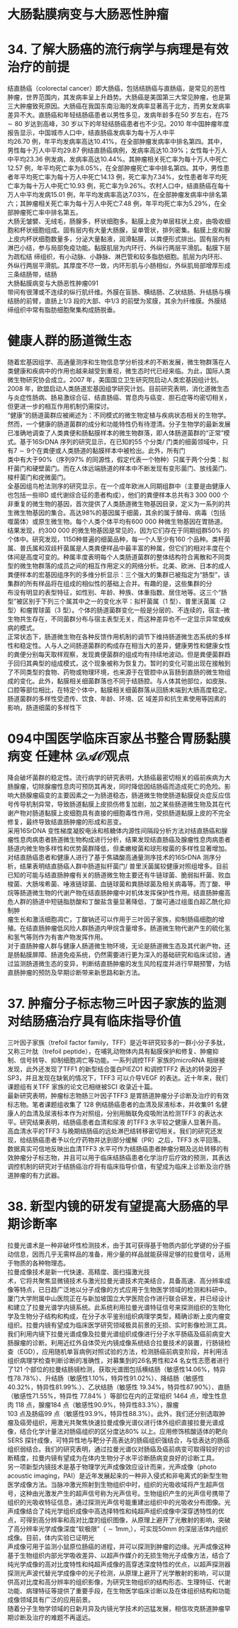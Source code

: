 # 大肠黏膜病变与大肠恶性肿瘤  
# 34.  了解大肠癌的流行病学与病理是有效 治疗的前提  
结直肠癌（colorectal cancer）即大肠癌，包括结肠癌与直肠癌，是常见的恶性肿瘤，世界范围内，其发病率呈上升趋势。大肠癌是美国第三大常见肿瘤，也是第三大肿瘤致死原因。大肠癌在我国东南沿海的发病率显著高于北方，而男女发病率差异不大。直肠癌和年轻结肠癌患者以男性多见，发病年龄多在50 岁左右，在$75\sim80$ 岁达到高峰，30 岁以下的年轻结肠癌患者也不少见。2010 年中国肿瘤年度报告显示，中国城市人口中，结直肠癌发病率为每十万人中平  
均26.70 例，年平均发病率高达$10.41\%$，在全部肿瘤发病率中排名第四。其中，男性每十万人中平均29.87 例结直肠癌病例，发病率高达$10.39\%$；女性每十万人中平均23.36 例发病，发病率高达$10.44\%$。其肿瘤相关死亡率为每十万人中死亡12.57 例，年平均死亡率为$8.05\%$，在全部肿瘤死亡率中排名第四。其中，男性患者年平均死亡率为每十万人中死亡14.13 例，死亡率为$7.34\%$，女性患者年平均死亡率为每十万人中死亡10.93 例，死亡率为$9.26\%$。农村人口中，结直肠癌在每十万人中平均发病15.01 例，年平均发病率高达$7.03\%$，在全部肿瘤发病率中排名第六；其肿瘤相关死亡率为每十万人中死亡7.48 例，年平均死亡率为$5.29\%$，在全部肿瘤死亡率中排名第五。  
大肠无皱襞、无绒毛，肠腺多，杯状细胞多。黏膜上皮为单层柱状上皮，由吸收细胞和杯状细胞组成。固有层内有大量大肠腺，呈单管状，排列密集。黏膜上皮和腺上皮内杯状细胞数量多，分泌大量黏液，润滑黏膜，以粪便形式排出。固有层内有淋巴小结，参与局部免疫功能。黏膜肌层为内环行、外纵行两层平滑肌。黏膜下层为疏松结 缔组织，有小动脉、小静脉、淋巴管和较多脂肪细胞。肌层为内环形、外纵行两层平滑肌。其厚度不尽一致，内环形肌与小肠相似，外纵肌局部增厚形成三条结肠带，结肠  
大肠黏膜病变与大肠恶性肿瘤091  
带间有很薄或不连续的纵行肌纤维。外膜在盲肠、横结肠、乙状结肠、升结肠与横结肠的前臂，直肠上1/3 段的大部、中1/3 的前壁为浆膜，其余为纤维膜。外膜结缔组织中常有脂肪细胞聚集构成肠脱垂。  
#  健康人群的肠道微生态  
随着宏基因组学、高通量测序和生物信息学分析技术的不断发展，微生物群落在人类健康和疾病中的作用也越来越受到重视，微生态时代已经来临。为此，国际人类微生物研究协会成立。2007 年，美国国立卫生研究院启动人类宏基因组计划。2008 年，欧盟启动人类肠道宏基因组学研究计划。目前研究表明，消化道微生态与炎症性肠病、肠易激综合征、结直肠癌、胃息肉与癌变、胆石症等均密切相关，但更进一步的相互作用机制仍需探讨。  
“健康”的肠道菌群应被阐述为：不同模式的微生物定植与疾病状态相关的生物学。然而，一个健康的肠道菌群的成分和功能特性仍有待澄清。分子生物学的最新发展已准确地调查了人类粪便和肠黏膜样本的微生物群落，即人体肠道菌群的“正常”模式。基于16SrDNA 序列的研究显示，在已知的55 个分类/ 门类的细菌领域中，只有$7\sim9$个在粪便或人类肠道的黏膜样本中被检出。此外，所有门  
类中有大于$90\%$（序列$97\%$ 的同源性，假定代表一个物种）只属于两个分类：拟杆菌门和硬壁菌门。而在人体远端肠道的样本中不断发现有变形菌门、放线菌门、梭杆菌门和疣微菌门。  
全基因组鸟枪法测序的研究显示，在一个成年欧洲人同期组群中（主要是由健康人也包括一些IBD 或代谢综合征的患者构成），他们的粪便样本总共有3 300 000 个非重复的微生物的基因，首次提供了人类肠道微生物基因目录，定义为一系列的共生微生物基因的集合。高达$98\%$的基因属于细菌，其余的属于酵母、病毒（包括噬菌体）或原生微生物。每个人类个体平均有600 000 种微生物基因在胃肠道。结果发现，约300 000 的微生物基因是常见的，因为它们存在于同期组群$50\%$ 的个体中。研究发现，1150种普遍的细菌品种，每一个人至少有160 个品种。类杆菌属、普氏属和双歧杆菌属是人类粪便样品中最丰富的种属，但它们的相对丰度在个体间是高度可变的。种属丰度表明每个人类肠道菌群的整体结构符合离散和不同类型的微生物群落的成员之间的相互作用定义的网络分析。北美、欧洲、日本的成人粪便样本的宏基因组序列的多维分析显示：三个强大的集群已被指定为“肠型”，该集群的所有样品将在组成的相似性的基础上合并。有趣的是，这些集群的分  
布没有明显的表型特征，如性别、年龄、种族、体重指数、居住地等。这三个“肠型”被区别于下列三个属其中之一的变化水平：拟杆菌属（1 型）、普里沃菌属（2 型）和瘤胃球菌（3 型）。个体的肠道菌群变化一般是分层的、不连续的，宿主-微生物共生存在，不同菌群分布与宿主表型无关，而这种差异也不一定显示异常或疾病的模式。  
正常状态下，肠道微生物在各种反馈作用机制的调节下维持肠道微生态系统的多样性和稳定性。人与人之间肠道菌群的构成存在相当大的差异，健康男性和健康女性的粪便分别每天取样观察，发现粪便菌群的组成均有持续地波动。但是粪便菌群趋于回归其典型的组成模式，这个现象被称为恢复力。暂时的变化可能出现在接触到了不同类型的食物、药物或物理环境，也来源于在管腔中从盲肠到直肠的微生物组成的变化。此外，黏膜相关细菌群落也不同于结肠腔。与人体其他部位，如皮肤、口腔等部位相比，在特定个体中，黏膜相关细菌群落从回肠末端到大肠高度稳定。肠道菌群的多样性受遗传、饮食、年龄、环境、区 域差异和抗生素使用等因素的影响，肠道细菌的多样性下  
# 094中国医学临床百家丛书整合胃肠黏膜病变 任建林 $\mathcal{D A O}$观点  
降会破坏菌群的稳定性。流行病学的研究表明，大肠癌最密切相关的癌前疾病为大肠腺瘤，切除腺瘤性息肉可预防其再发，同时降低因结肠癌而造成死亡的危险。影响大肠腺瘤癌变的主要因素之一为肠道稳态，肠道微生物使肠道黏膜促炎症反应信号传导机制异常，导致肠道黏膜上皮损伤修复加剧，加之某些肠道微生物及其在代谢产物对肠道黏膜上皮细胞具有直接的细胞毒性作用，受损肠道黏膜上皮的不完全修复，最终导致结直肠肿瘤的形成和恶变。  
采用16SrDNA 变性梯度凝胶电泳和核糖体内源性间隔段分析方法对结直肠癌和腺瘤性息肉病患者肠道微生物构成进行分析，结果发现结直肠癌及腺瘤性息肉病患者肠道内微生物多样性和优势菌群降低，但柔嫩梭菌和球形梭菌的多样性显著增加。对结直肠癌患者和健康人进行了基于焦磷酸高通量测序技术的16SrDNA 测序分析，结果表明结直肠癌人群中肠道拟杆菌门/ 普里沃菌属较健康对照组增多。目前已知的可能与结直肠肿瘤有关的肠道微生物主要还有牛链球菌、脆弱拟杆菌、败血梭菌、大肠埃希菌、唾液链球菌、血链球菌和粪肠球菌及相关病毒等。而丁酸、甲烷等肠道微生物的代谢产物在结直肠肿瘤中对机体发挥保护性作用。结直肠肿瘤高危人群的肠道中短链脂肪酸和丁酸盐含量显著降低，丁酸可通过组蛋白超乙酰化抑制肿  
瘤生长和激活细胞凋亡，丁酸钠还可以作用于三叶因子家族，抑制肠癌细胞的增殖。在结直肠肿瘤低风险人群肠道内甲烷含量增多。肠道微生物代谢产生的硫化氢和氢气等则作为有害产物发挥作用。  
对于直肠肿瘤人群与健康人肠道微生物环境，无论是肠道微生态及其代谢产物，还是肠黏膜屏障、肠道免疫系统，仍然需要进行更为深入的基础研究和临床试验，通过监测肠道微生态的变异，判断结直肠肿瘤的发生风险程度并进行早期预警，为结直肠肿瘤的预防及早期诊断带来新思路和新方法。  
# 37. 肿瘤分子标志物三叶因子家族的监测对结肠癌治疗具有临床指导价值  
三叶因子家族（trefoil factor family，TFF）是近年研究较多的一群小分子多肽，又称三叶肽（trefoil peptide），在哺乳动物体内具有黏膜保护和修复、肿瘤抑制、信号转导、抑制细胞凋亡等功能。一系列调控TFF 家族的microRNA 相继被发现，此外还发现了TFF1 的新型结合蛋白PIEZO1 和调控TFF2 表达的转录因子SP3，并且发现在缺氧的情况下，TFF3 可以介导VEGF 的表达。近十年来，我们课题组有关TFF 家族的论文已相继被SCI 收录近十篇。  
最新研究表明，肿瘤标志物肠三叶因子TFF3 是胃肠道肿瘤分子诊断及治疗的有效标志物。笔者课题组收集了 128 例结肠癌患者的血清及尿液标本，并收集91 名健康人的血清及尿液标本作为对照组，分别用酶联免疫吸附法检测TFF3  的表达水平。研究结果表明，结肠癌患者血清和尿液 的TFF3 水平较之健康人显著升高。高血清水平的TFF3 与晚期结肠癌的远处淋巴结转移密切相关。我们的研究还发现，给结肠癌患者予以化疗药物并达到部分缓解（PR）之后，TFF3 水平回落。数据真实可信地反映出血清TFF3 水平可作为结肠癌患者肿瘤分期及远处转移的有效肿瘤分子标志物，并且可以用于临床结肠癌患者化学治疗后疗效的预测，其表达调控机制的研究对于结肠癌治疗将有临床指导价值，有望成为临床上诊断及治疗肠道肿瘤的有力武器。  
# 38.  新型内镜的研发有望提高大肠癌的早 期诊断率  
拉曼光谱术是一种非破坏性检测技术，由于其可获得基于物质内部化学键的分子振动信息，因而几乎无需样品的准备，用少量的样品就能获得足够的拉曼信号，适用于物质的各种物理态。  
拉曼成像技术是新一代快速、高精度、面扫描激光技  
术，它将共聚焦显微镜技术与激光拉曼光谱技术完美结合，具备高速、高分辨率成像等特点，已日趋广泛地以分子成像的方式应用于生物医学领域的检测和科研中。  
厦门大学附属中山医院正在与新加坡国立大学医院合作进行联合研发，并已经设计和建立了拉曼光谱学内镜系统。此系统利用拉曼光谱特征信号来探测组织的生物化学及生物分子结构和构成，在分子水平鉴别组织病理学类型，精确诊断上皮内瘤变组织。拉曼内镜有望成为临床医学研究领域极具前景的无损、实时影像检测工具。我们利用内镜下拉曼光谱成像及拉曼光谱组织成像进行分子水平肠癌及癌前病变大肠腺瘤的诊断。利用近红外自体荧光内镜成像系统结合拉曼技术的装置，行肠镜检查（EGD），应用随机单盲病例对照试验的方法，检测肠癌前病变阶段，并利用活组织病理学检查判断诊断的准确性，对募集到的26名男性和24 名女性志愿者进行了121 个部位的拉曼结肠镜检测，获取光谱图包括横结肠（敏感性$14.06\%$，特异性$78.78\%$）、升结肠（敏感性$1.10\%$，特异性$91.02\%$）、降结肠（敏感性$40.32\%$，特异性$81.99\%.$）、乙状结肠（敏感性
$19.34\%$，特异性$87.90\%$）、直肠（敏感性$71.55\%$，特异性
$77.84\%$ ）等部位在内的正常组织 1464  点，增生性息肉 118 点，腺瘤184 点（敏感性$90.9\%$，特异性$83.3\%$），腺瘤  
103 点及肠癌99 点（敏感性$93.9\%$，特异性$88.3\%$）。此外，我们还分别选取肿瘤及癌旁组织，用激光共聚焦快速拉曼成像光谱仪进行体外组织直接拉曼光谱成像，结合化学计量法对肠癌组织的区分度达$80\%$ 以上。应用修饰核酸适体的靶向SERS 探针成像，可特异性地与靶分子高表达的肠癌组织强结合，与低表达的肠癌组织弱结合。我们的研究表明，通过拉曼光谱仪对肠癌及癌前病变可取得较好的诊断精度，拉曼内镜有望成为在体内生物分子水平诊断肠病变良好的诊断工具。  
另一项新型内镜技术是基于物理学光声成像效应设计而来，光声成像（photo acoustic imaging，PAI）是近年发展起来的一种非入侵式和非电离式的新型生物医学成像方法。当脉冲激光照射到生物组织中时，组织的光吸收域将产生超声信号，这种由光激发产生的超声信号称为光声信号。生物组织产生的光声信号携带了组织的光吸收特征信息，通过探测光声信号能重建出组织中的光吸收分布图像。光声成像结合了纯光学组织成像中高选择特性和纯超声组织成像中深穿透特性的优点，可得到高分辨率和高对比度的组织图像，从原理上避开了光散射的影响，突破了高分辨率光学成像深度“软极限”（$\sim1\mathrm{{mm},}$），可实现$50\mathrm{mm}$ 的深层活体内组织成像。目前，体内实验已证明光  
声成像可用于监测小鼠原位肠癌的进程，并可以探测到肿瘤的边缘。光声成像这种基于生物组织内部光学吸收差异、以超声作媒介的无损生物光子成像方法，结合了纯光学成像的高对比度特性和纯超声成像的高穿透深度特性的优点，以超声探测器探测光声波代替光学成像中的光子检测，从原理上避开了光学散射的影响，可以提供高对比度和高分辨率的组织影像，为研究生物组织的结构形态、生理特征、代谢功能、病理特征等提供了重要手段，在生物医学临床诊断以及在体组织结构和功能成像领域具有广泛的应用前景。  
随着分子生物学领域的日新月异及内镜光学技术的迅猛发展，相信攻克肠道肿瘤早期诊断及治疗的难题不再遥远。  
